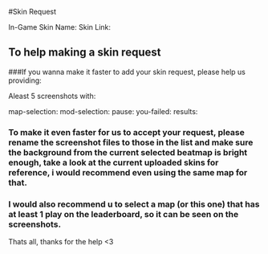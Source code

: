 #Skin Request

In-Game Skin Name:
Skin Link:

## To help making a skin request

###If you wanna make it faster to add your skin request, please help us providing:

Aleast 5 screenshots with:

map-selection:
mod-selection:
pause:
you-failed:
results:

### To make it even faster for us to accept your request, please rename the screenshot files to those in the list and make sure the background from the current selected beatmap is bright enough, take a look at the current uploaded skins for reference, i would recommend even using the same map for that.

### I would also recommend u to select a map (or this one) that has at least 1 play on the leaderboard, so it can be seen on the screenshots.

Thats all, thanks for the help <3